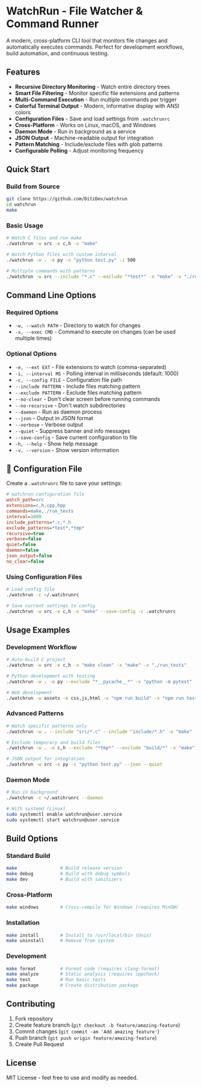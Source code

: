 # WatchRun - File Watcher & Command Runner

A modern, cross-platform CLI tool that monitors file changes and automatically executes commands. Perfect for development workflows, build automation, and continuous testing.

## Features

- **Recursive Directory Monitoring** - Watch entire directory trees
- **Smart File Filtering** - Monitor specific file extensions and patterns
- **Multi-Command Execution** - Run multiple commands per trigger
- **Colorful Terminal Output** - Modern, informative display with ANSI colors
- **Configuration Files** - Save and load settings from `.watchrunrc`
- **Cross-Platform** - Works on Linux, macOS, and Windows
- **Daemon Mode** - Run in background as a service
- **JSON Output** - Machine-readable output for integration
- **Pattern Matching** - Include/exclude files with glob patterns
- **Configurable Polling** - Adjust monitoring frequency

## Quick Start

### Build from Source

```bash
git clone https://github.com/DitzDev/watchrun
cd watchrun
make
```

### Basic Usage

```bash
# Watch C files and run make
./watchrun -w src -e c,h -x "make"

# Watch Python files with custom interval
./watchrun -w . -e py -x "python test.py" -i 500

# Multiple commands with patterns
./watchrun -w src --include "*.c" --exclude "*test*" -x "make" -x "./run_tests"
```

## Command Line Options

### Required Options
- `-w, --watch PATH` - Directory to watch for changes
- `-x, --exec CMD` - Command to execute on changes (can be used multiple times)

### Optional Options
- `-e, --ext EXT` - File extensions to watch (comma-separated)
- `-i, --interval MS` - Polling interval in milliseconds (default: 1000)
- `-c, --config FILE` - Configuration file path
- `--include PATTERN` - Include files matching pattern
- `--exclude PATTERN` - Exclude files matching pattern  
- `--no-clear` - Don't clear screen before running commands
- `--no-recursive` - Don't watch subdirectories
- `--daemon` - Run as daemon process
- `--json` - Output in JSON format
- `--verbose` - Verbose output
- `--quiet` - Suppress banner and info messages
- `--save-config` - Save current configuration to file
- `-h, --help` - Show help message
- `-v, --version` - Show version information

## 🔧 Configuration File

Create a `.watchrunrc` file to save your settings:

```ini
# watchrun configuration file
watch_path=src
extensions=c,h,cpp,hpp
commands=make,./run_tests
interval=1000
include_patterns=*.c,*.h
exclude_patterns=*test*,*tmp*
recursive=true
verbose=false
quiet=false
daemon=false
json_output=false
no_clear=false
```

### Using Configuration Files

```bash
# Load config file
./watchrun -c ~/.watchrunrc

# Save current settings to config
./watchrun -w src -e c,h -x "make" --save-config -c .watchrunrc
```

## Usage Examples

### Development Workflow

```bash
# Auto-build C project
./watchrun -w src -e c,h -x "make clean" -x "make" -x "./run_tests"

# Python development with testing
./watchrun -w . -e py --exclude "*__pycache__*" -x "python -m pytest"

# Web development
./watchrun -w assets -e css,js,html -x "npm run build" -x "npm run test"
```

### Advanced Patterns

```bash
# Watch specific patterns only
./watchrun -w . --include "src/*.c" --include "include/*.h" -x "make"

# Exclude temporary and build files
./watchrun -w . -e c,h --exclude "*tmp*" --exclude "build/*" -x "make"

# JSON output for integration
./watchrun -w src -e py -x "python test.py" --json --quiet
```

### Daemon Mode

```bash
# Run in background
./watchrun -c ~/.watchrunrc --daemon

# With systemd (Linux)
sudo systemctl enable watchrun@user.service
sudo systemctl start watchrun@user.service
```

## Build Options

### Standard Build
```bash
make                # Build release version
make debug          # Build with debug symbols
make dev            # Build with sanitizers
```

### Cross-Platform
```bash
make windows        # Cross-compile for Windows (requires MinGW)
```

### Installation
```bash
make install        # Install to /usr/local/bin (Unix)
make uninstall      # Remove from system
```

### Development
```bash
make format         # Format code (requires clang-format)
make analyze        # Static analysis (requires cppcheck) 
make test           # Run basic tests
make package        # Create distribution package
```

## Contributing

1. Fork repository
2. Create feature branch (`git checkout -b feature/amazing-feature`)
3. Commit changes (`git commit -am 'Add amazing feature'`)
4. Push branch (`git push origin feature/amazing-feature`)
5. Create Pull Request

## License

MIT License - feel free to use and modify as needed.